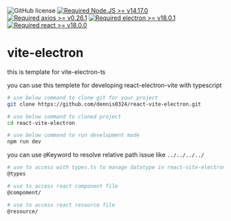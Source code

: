 ![GitHub license](https://img.shields.io/github/license/caoxiemeihao/vite-react-electron?style=flat)
[![Required Node.JS >= v14.17.0](https://img.shields.io/static/v1?label=node&message=%3E=14.17.0&logo=node.js&color=3f893e&style=flat)](https://nodejs.org/about/releases)
[![Required axios >= v0.26.1](https://img.shields.io/static/v1?label=axios&message=%3E=0.26.1&logo=axios&color=671ddf&style=flat)](https://axios-http.com/kr/docs/intro)
[![Required electron >= v18.0.1](https://img.shields.io/static/v1?label=electron&message=%3E=18.0.1&logo=electron&color=90eaf9&style=flat)](https://www.electronjs.org/releases/stable)
[![Required react >= v18.0.0](https://img.shields.io/static/v1?label=react&message=%3E=18.0.0&logo=react&color=61dafb&style=flat)](https://ko.reactjs.org/versions)
# vite-electron
this is template for vite-electron-ts

you can use this templete for developing react-electron-vite with typescript


```sh
# use below command to clone git for your project
git clone https://github.com/dennis0324/react-vite-electron.git

# use below command to cloned project
cd react-vite-electron

# use below command to run development mode
npm run dev


```


you can use `@`Keyword to resolve relative path issue like `../../../../` 

```sh
# use to access with types.ts to manage datatype in react-vite-electron
@types

# use to access react component file
@compoment/

# use to access react resource file
@resource/
```

